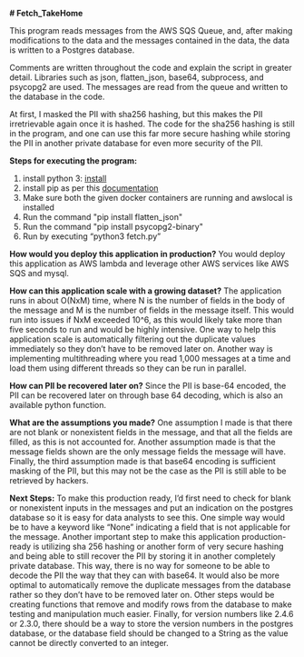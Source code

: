 **# Fetch_TakeHome**

This program reads messages from the AWS SQS Queue, and, after making modifications to the data and the messages contained in the data, the data is written to a Postgres database.

Comments are written throughout the code and explain the script in greater detail. Libraries such as json, flatten_json, base64, subprocess, and psycopg2 are used. The messages are read from the queue and written to the database in the code.

At first, I masked the PII with sha256 hashing, but this makes the PII irretrievable again once it is hashed. The code for the sha256 hashing is still in the program, and one can use this far more secure hashing while storing the PII in another private database for even more security of the PII.

**Steps for executing the program:**

1. install python 3: [install](https://www.python.org/downloads/)
2. install pip as per this [documentation](https://pip.pypa.io/en/stable/installation/#get-pip-py)
3. Make sure both the given docker containers are running and awslocal is installed
4. Run the command "pip install flatten_json"
5. Run the command "pip install psycopg2-binary"
6. Run by executing “python3 fetch.py”


**How would you deploy this application in production?** 
You would deploy this application as AWS lambda and leverage other AWS services like AWS SQS and mysql.

**How can this application scale with a growing dataset?**
The application runs in about O(NxM) time, where N is the number of fields in the body of the message and M is the number of fields in the message itself. This would run into issues if NxM exceeded 10^6, as this would likely take more than five seconds to run and would be highly intensive. One way to help this application scale is automatically filtering out the duplicate values immediately so they don’t have to be removed later on. Another way is implementing multithreading where you read 1,000 messages at a time and load them using different threads so they can be run in parallel.

**How can PII be recovered later on?** 
Since the PII is base-64 encoded, the PII can be recovered later on through base 64 decoding, which is also an available python function.

**What are the assumptions you made?**
One assumption I made is that there are not blank or nonexistent fields in the message, and that all the fields are filled, as this is not accounted for. Another assumption made is that the message fields shown are the only message fields the message will have. Finally, the third assumption made is that base64 encoding is sufficient masking of the PII, but this may not be the case as the PII is still able to be retrieved by hackers.

**Next Steps:**
To make this production ready, I’d first need to check for blank or nonexistent inputs in the messages and put an indication on the postgres database so it is easy for data analysts to see this. One simple way would be to have a keyword like “None” indicating a field that is not applicable for the message. Another important step to make this application production-ready is utilizing sha 256 hashing or another form of very secure hashing and being able to still recover the PII by storing it in another completely private database. This way, there is no way for someone to be able to decode the PII the way that they can with base64. It would also be more optimal to automatically remove the duplicate messages from the database rather so they don’t have to be removed later on. Other steps would be creating functions that remove and modify rows from the database to make testing and manipulation much easier. Finally, for version numbers like 2.4.6 or 2.3.0, there should be a way to store the version numbers in the postgres database, or the database field should be changed to a String as the value cannot be directly converted to an integer.


